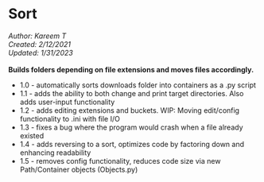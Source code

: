 # Sort
*Author: Kareem T*<br>
*Created: 2/12/2021*<br>
*Updated: 1/31/2023*<br><br>
**Builds folders depending on file extensions and moves files accordingly.**
* 1.0 - automatically sorts downloads folder into containers as a .py script
* 1.1 - adds the ability to both change and print target directories. Also adds user-input functionality
* 1.2 - adds editing extensions and buckets. WIP: Moving edit/config functionality to .ini with file I/O
* 1.3 - fixes a bug where the program would crash when a file already existed
* 1.4 - adds reversing to a sort, optimizes code by factoring down and enhancing readability
* 1.5 - removes config functionality, reduces code size via new Path/Container objects (Objects.py)

